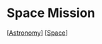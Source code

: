 # Space Mission

[[Astronomy]] [[Space]]

[//begin]: # "Autogenerated link references for markdown compatibility"
[astronomy]: astronomy "Astronomy"
[space]: space "Space"
[//end]: # "Autogenerated link references"